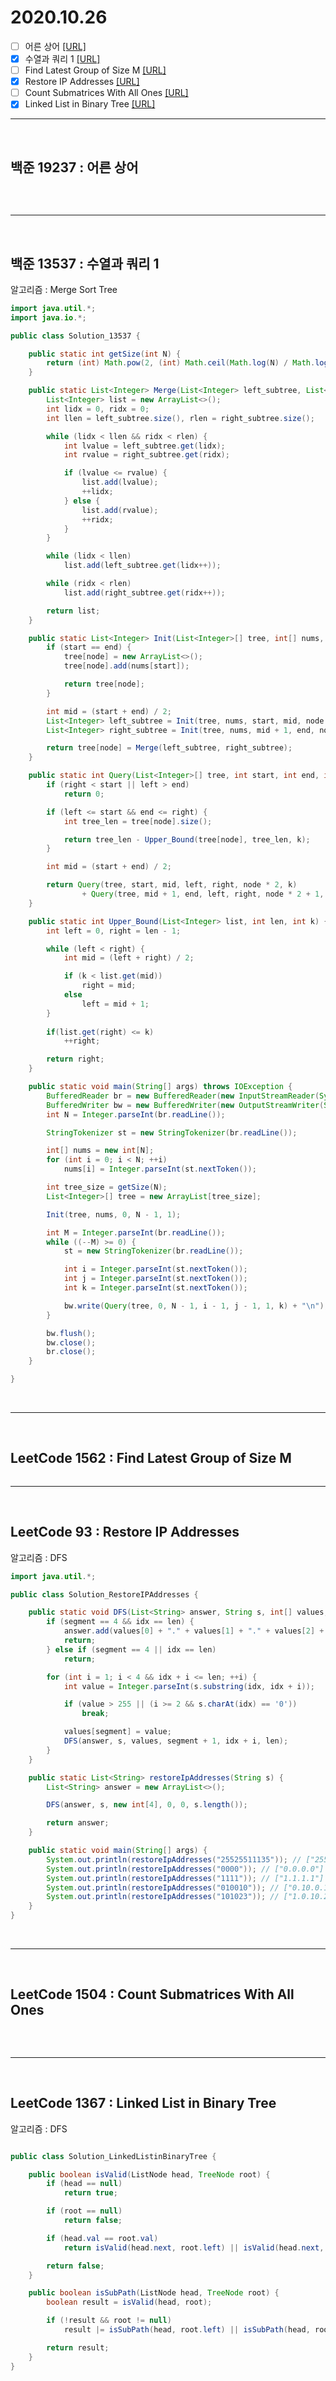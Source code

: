 # 2020.10.26

- [ ] 어른 상어 [[URL]](https://www.acmicpc.net/problem/19237)
- [x] 수열과 쿼리 1 [[URL]](https://www.acmicpc.net/problem/13537)
- [ ] Find Latest Group of Size M [[URL]](https://leetcode.com/problems/find-latest-group-of-size-m/)
- [x] Restore IP Addresses [[URL]](https://leetcode.com/problems/restore-ip-addresses/)
- [ ] Count Submatrices With All Ones [[URL]](https://leetcode.com/problems/count-submatrices-with-all-ones/)
- [x] Linked List in Binary Tree [[URL]](https://leetcode.com/problems/linked-list-in-binary-tree/)

---

<br />

## 백준 19237 : 어른 상어

``` Java

```

<br />

---

<br />

## 백준 13537 : 수열과 쿼리 1
알고리즘 : Merge Sort Tree

``` Java
import java.util.*;
import java.io.*;

public class Solution_13537 {

	public static int getSize(int N) {
		return (int) Math.pow(2, (int) Math.ceil(Math.log(N) / Math.log(2)) + 1);
	}

	public static List<Integer> Merge(List<Integer> left_subtree, List<Integer> right_subtree) {
		List<Integer> list = new ArrayList<>();
		int lidx = 0, ridx = 0;
		int llen = left_subtree.size(), rlen = right_subtree.size();

		while (lidx < llen && ridx < rlen) {
			int lvalue = left_subtree.get(lidx);
			int rvalue = right_subtree.get(ridx);

			if (lvalue <= rvalue) {
				list.add(lvalue);
				++lidx;
			} else {
				list.add(rvalue);
				++ridx;
			}
		}

		while (lidx < llen)
			list.add(left_subtree.get(lidx++));

		while (ridx < rlen)
			list.add(right_subtree.get(ridx++));

		return list;
	}

	public static List<Integer> Init(List<Integer>[] tree, int[] nums, int start, int end, int node) {
		if (start == end) {
			tree[node] = new ArrayList<>();
			tree[node].add(nums[start]);

			return tree[node];
		}

		int mid = (start + end) / 2;
		List<Integer> left_subtree = Init(tree, nums, start, mid, node * 2);
		List<Integer> right_subtree = Init(tree, nums, mid + 1, end, node * 2 + 1);

		return tree[node] = Merge(left_subtree, right_subtree);
	}

	public static int Query(List<Integer>[] tree, int start, int end, int left, int right, int node, int k) {
		if (right < start || left > end)
			return 0;

		if (left <= start && end <= right) {
			int tree_len = tree[node].size();

			return tree_len - Upper_Bound(tree[node], tree_len, k);
		}

		int mid = (start + end) / 2;

		return Query(tree, start, mid, left, right, node * 2, k)
				+ Query(tree, mid + 1, end, left, right, node * 2 + 1, k);
	}

	public static int Upper_Bound(List<Integer> list, int len, int k) {
		int left = 0, right = len - 1;

		while (left < right) {
			int mid = (left + right) / 2;

			if (k < list.get(mid))
				right = mid;
			else
				left = mid + 1;
		}
	
		if(list.get(right) <= k)
			++right;

		return right;
	}

	public static void main(String[] args) throws IOException {
		BufferedReader br = new BufferedReader(new InputStreamReader(System.in));
		BufferedWriter bw = new BufferedWriter(new OutputStreamWriter(System.out));
		int N = Integer.parseInt(br.readLine());

		StringTokenizer st = new StringTokenizer(br.readLine());

		int[] nums = new int[N];
		for (int i = 0; i < N; ++i)
			nums[i] = Integer.parseInt(st.nextToken());

		int tree_size = getSize(N);
		List<Integer>[] tree = new ArrayList[tree_size];

		Init(tree, nums, 0, N - 1, 1);

		int M = Integer.parseInt(br.readLine());
		while ((--M) >= 0) {
			st = new StringTokenizer(br.readLine());

			int i = Integer.parseInt(st.nextToken());
			int j = Integer.parseInt(st.nextToken());
			int k = Integer.parseInt(st.nextToken());

			bw.write(Query(tree, 0, N - 1, i - 1, j - 1, 1, k) + "\n");
		}

		bw.flush();
		bw.close();
		br.close();
	}

}
```

<br />

---

<br />

## LeetCode 1562 : Find Latest Group of Size M


``` Java

```

---

<br />

## LeetCode 93 : Restore IP Addresses

알고리즘 : DFS

``` Java
import java.util.*;

public class Solution_RestoreIPAddresses {

	public static void DFS(List<String> answer, String s, int[] values, int segment, int idx, int len) {
		if (segment == 4 && idx == len) {
			answer.add(values[0] + "." + values[1] + "." + values[2] + "." + values[3]);
			return;
		} else if (segment == 4 || idx == len)
			return;

		for (int i = 1; i < 4 && idx + i <= len; ++i) {
			int value = Integer.parseInt(s.substring(idx, idx + i));

			if (value > 255 || (i >= 2 && s.charAt(idx) == '0'))
				break;

			values[segment] = value;
			DFS(answer, s, values, segment + 1, idx + i, len);
		}
	}

	public static List<String> restoreIpAddresses(String s) {
		List<String> answer = new ArrayList<>();

		DFS(answer, s, new int[4], 0, 0, s.length());

		return answer;
	}

	public static void main(String[] args) {
		System.out.println(restoreIpAddresses("25525511135")); // ["255.255.11.135","255.255.111.35"]
		System.out.println(restoreIpAddresses("0000")); // ["0.0.0.0"]
		System.out.println(restoreIpAddresses("1111")); // ["1.1.1.1"]
		System.out.println(restoreIpAddresses("010010")); // ["0.10.0.10","0.100.1.0"]
		System.out.println(restoreIpAddresses("101023")); // ["1.0.10.23","1.0.102.3","10.1.0.23","10.10.2.3","101.0.2.3"]
	}
}
```

<br />

---

<br />

## LeetCode 1504 : Count Submatrices With All Ones


``` Java

```

<br />

---

<br />

## LeetCode 1367 : Linked List in Binary Tree

알고리즘 : DFS


``` Java

public class Solution_LinkedListinBinaryTree {

	public boolean isValid(ListNode head, TreeNode root) {
		if (head == null)
			return true;

		if (root == null)
			return false;

		if (head.val == root.val)
			return isValid(head.next, root.left) || isValid(head.next, root.right);

		return false;
	}

	public boolean isSubPath(ListNode head, TreeNode root) {
		boolean result = isValid(head, root);

		if (!result && root != null)
			result |= isSubPath(head, root.left) || isSubPath(head, root.right);

		return result;
	}
}
```